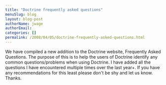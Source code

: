 ```yaml
---
title: "Doctrine frequently asked questions"
menuSlug: blog
layout: blog-post
authorName: jwage
authorEmail:
categories: []
permalink: /2008/04/05/doctrine-frequently-asked-questions.html
---
```

We have compiled a new addition to the Doctrine website, Frequently
Asked Questions. The purpose of this is to help the users of Doctrine
identify any common questions/problems when using Doctrine. I have added
all the questions I have encountered multiple times over the last year+.
If you have any recommendations for this least please don't be shy and
let us know. Thanks.
